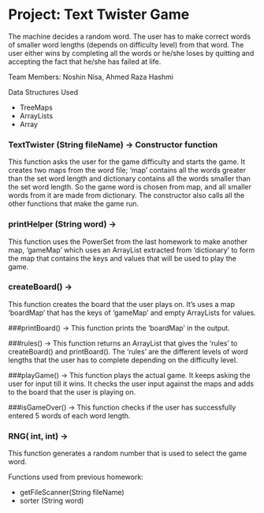 # Project: Text Twister Game
The machine decides a random word. The user has to make correct words of smaller word lengths (depends on difficulty level) from that word. The user either wins by completing all the words or he/she loses by quitting and accepting the fact that he/she has failed at life.


Team Members: Noshin Nisa, Ahmed Raza Hashmi


Data Structures Used

  - TreeMaps
  - ArrayLists
  - Array


### TextTwister (String fileName) → Constructor function
This function asks the user for the game difficulty and starts the game. It creates two maps from the word file; ‘map’ contains all the words greater than the set word length and dictionary contains all the words smaller than the set word length. So the game word is chosen from map, and all smaller words from it are made from dictionary. The constructor also calls all the other functions that make the game run.

### printHelper (String word) →
This function uses the PowerSet from the last homework to make another map, ‘gameMap’ which uses an ArrayList extracted from ‘dictionary’ to form the map that contains the keys and values that will be used to play the game.

### createBoard() →
This function creates the board that the user plays on. It’s uses a map ‘boardMap’ that has the keys of ‘gameMap’ and empty ArrayLists for values.

###printBoard() →
This function prints the ‘boardMap’ in the output.

###rules() → 
This function returns an ArrayList that gives the ‘rules’ to createBoard() and printBoard(). The ‘rules’ are the different levels of word lengths that the user has to complete depending on the difficulty level.

###playGame() → 
This function plays the actual game. It keeps asking the user for input till it wins. It checks the user input against the maps and adds to the board that the user is playing on.

###isGameOver() → 
This function checks if the user has successfully entered 5 words of each word length. 

### RNG( int, int) → 
This function generates a random number that is used to select the game word.

Functions used from previous homework:
  - getFileScanner(String fileName)
  - sorter (String word)

